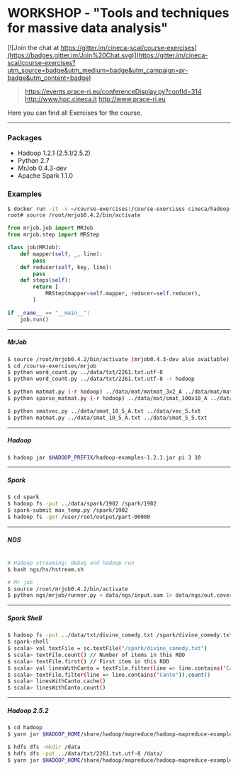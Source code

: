
# WORKSHOP - "Tools and techniques for massive data analysis"

[![Join the chat at https://gitter.im/cineca-scai/course-exercises](https://badges.gitter.im/Join%20Chat.svg)](https://gitter.im/cineca-scai/course-exercises?utm_source=badge&utm_medium=badge&utm_campaign=pr-badge&utm_content=badge)

> https://events.prace-ri.eu/conferenceDisplay.py?confId=314
> http://www.hpc.cineca.it
> http://www.prace-ri.eu

Here you can find all Exercises for the course.

---

### Packages

- Hadoop 1.2.1 (2.5.1/2.5.2)
- Python 2.7
- MrJob 0.4.3-dev
- Apache Spark 1.1.0

### Examples

```bash
$ docker run -it -v ~/course-exercises:/course-exercises cineca/hadoop-mrjob:1.2.1 /etc/bootstrap.sh -bash
root# source /root/mrjob0.4.2/bin/activate
```

```python
from mrjob.job import MRJob
from mrjob.step import MRStep

class job(MRJob):
    def mapper(self, _, line):
        pass
    def reducer(self, key, line):
        pass
    def steps(self):
        return [
            MRStep(mapper=self.mapper, reducer=self.reducer),
        ]

if __name__ == "__main__":
    job.run()
```

---
##### MrJob

```bash
$ source /root/mrjob0.4.2/bin/activate (mrjob0.4.3-dev also available)
$ cd /course-exercises/mrjob
$ python word_count.py ../data/txt/2261.txt.utf-8
$ python word_count.py ../data/txt/2261.txt.utf-8 -r hadoop

$ python matmat.py (-r hadoop) ../data/mat/matmat_3x2_A ../data/mat/matmat_2x2_B
$ python sparse_matmat.py (-r hadoop) ../data/mat/smat_100x10_A ../data/mat/smat_10x200_B

$ python smatvec.py ../data/smat_10_5_A.txt ../data/vec_5.txt
$ python matmat.py ../data/smat_10_5_A.txt ../data/smat_5_5.txt
```
---

##### Hadoop

```bash
$ hadoop jar $HADOOP_PREFIX/hadoop-examples-1.2.1.jar pi 3 10
```
---

##### Spark

```bash
$ cd spark
$ hadoop fs -put ../data/spark/1902 /spark/1902
$ spark-submit max_temp.py /spark/1902
$ hadoop fs -get /user/root/output/part-00000
```
---

##### NGS

```bash

# Hadoop streaming: debug and hadoop run
$ bash ngs/hs/hstream.sh

# Mr job
$ source /root/mrjob0.4.2/bin/activate
$ python ngs/mrjob/runner.py < data/ngs/input.sam 1> data/ngs/out.coverage 2> data/ngs/out.log

```
---

##### Spark Shell

```bash
$ hadoop fs -put ../data/txt/divine_comedy.txt /spark/divine_comedy.txt
$ spark-shell
$ scala> val textFile = sc.textFile("/spark/divine_comedy.txt")
$ scala> textFile.count() // Number of items in this RDD
$ scala> textFile.first() // First item in this RDD
$ scala> val linesWithCanto = textFile.filter(line => line.contains("Canto"))
$ scala> textFile.filter(line => line.contains("Canto")).count()
$ scala> linesWithCanto.cache()
$ scala> linesWithCanto.count()
```

---

##### Hadoop 2.5.2

```bash
$ cd hadoop
$ yarn jar $HADOOP_HOME/share/hadoop/mapreduce/hadoop-mapreduce-examples-2.5.2.jar pi 16 10

$ hdfs dfs -mkdir /data
$ hdfs dfs -put ../data/txt/2261.txt.utf-8 /data/
$ yarn jar $HADOOP_HOME/share/hadoop/mapreduce/hadoop-mapreduce-examples-2.5.2.jar wordcount /data wordcount-output
```
